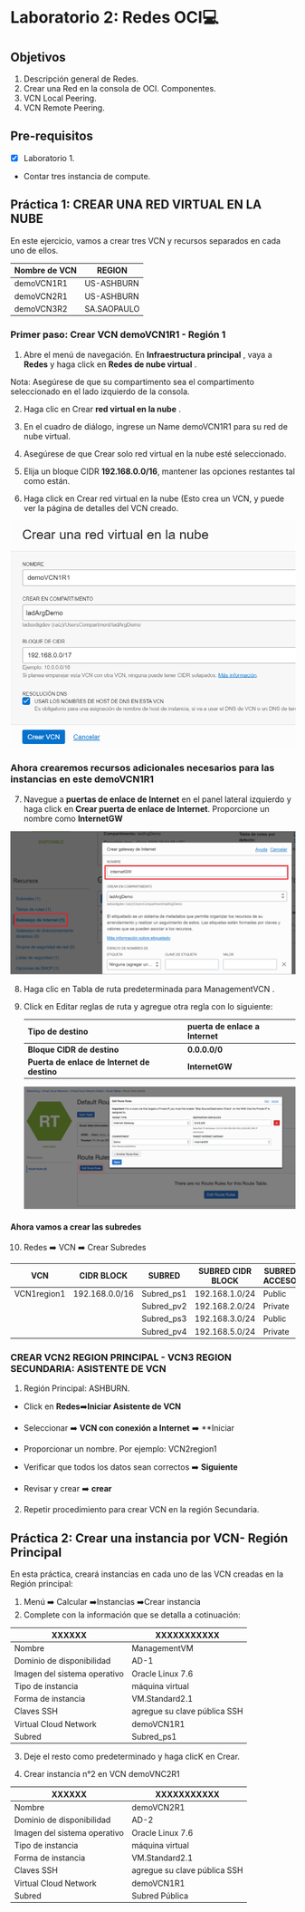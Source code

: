 # Laboratorio 2: Redes OCI:computer:

## Objetivos

1. Descripción general de Redes.
2. Crear una Red en la consola de OCI. Componentes.
3. VCN Local Peering. 
4. VCN Remote Peering.

## Pre-requisitos
- [X] Laboratorio 1.
- Contar tres instancia de compute.


## Práctica 1: CREAR UNA RED VIRTUAL EN LA NUBE 

En este ejercicio, vamos a crear tres VCN y recursos separados en cada uno de ellos. 

| Nombre de VCN | REGION | 
|----------------|-------|
| demoVCN1R1 | US-ASHBURN |
| demoVCN2R1|US-ASHBURN |
| demoVCN3R2 |SA.SAOPAULO|

### Primer paso: Crear VCN demoVCN1R1 - Región 1 

1. Abre el menú de navegación. En **Infraestructura principal** , vaya a **Redes** y haga click en **Redes de nube virtual** .

Nota: Asegúrese de que su compartimento sea el compartimento seleccionado en el lado izquierdo de la consola.

2. Haga clic en Crear **red virtual en la nube** .

3. En el cuadro de diálogo, ingrese un Name demoVCN1R1 para su red de nube virtual.

4. Asegúrese de que Crear solo red virtual en la nube esté seleccionado.

5. Elija un bloque CIDR **192.168.0.0/16**, mantener las opciones restantes tal como están.

6. Haga click en Crear red virtual en la nube (Esto crea un VCN, y puede ver la página de detalles del VCN creado.
 
  ![](./Imagenes/img001.png)
 


### Ahora crearemos recursos adicionales necesarios para las instancias en este demoVCN1R1

7. Navegue a **puertas de enlace de Internet** en el panel lateral izquierdo y haga click en **Crear puerta de enlace de Internet**. Proporcione un nombre como **InternetGW**

![](./Imagenes/img002.png)

8. Haga clic en Tabla de ruta predeterminada para ManagementVCN .

9. Click en Editar reglas de ruta y agregue otra regla con lo siguiente:

     |Tipo de destino |puerta de enlace a Internet|
     |-----------------|--------------------------|
     |**Bloque CIDR de destino**| **0.0.0.0/0**|
     |**Puerta de enlace de Internet de destino**| **InternetGW**|
     
     
     ![](./Imagenes/img003.png)
  
  
 ####  Ahora vamos a crear las subredes
 
 10. Redes :arrow_right: VCN :arrow_right: Crear Subredes
  
  | VCN | CIDR BLOCK | SUBRED | SUBRED CIDR BLOCK | SUBRED ACCESO | AD |
|----|--------------|-------|-------------------|---------------|----|
|VCN1region1 | 192.168.0.0/16 | Subred_ps1|192.168.1.0/24| Public | AD1|
|             |                | Subred_pv2| 192.168.2.0/24|Private | AD2|
|              |               | Subred_ps3| 192.168.3.0/24|Public | AD3|
|              |               | Subred_pv4 | 192.168.5.0/24 |Private | AD3|



### CREAR VCN2 REGION PRINCIPAL - VCN3 REGION SECUNDARIA: ASISTENTE DE VCN 

1. Región Principal: ASHBURN.

* Click en **Redes**:arrow_right:**Iniciar Asistente de VCN**

* Seleccionar :arrow_right: **VCN con  conexión a Internet** :arrow_right: **Iniciar

* Proporcionar un nombre. Por ejemplo: VCN2region1

* Verificar que todos los datos sean correctos :arrow_right: **Siguiente**

* Revisar y crear :arrow_right: **crear**

2. Repetir procedimiento para crear VCN en la región Secundaria.


## Práctica 2: Crear una instancia por VCN- Región Principal 

En esta práctica, creará instancias en cada uno de las VCN creadas en la Región principal: 

1. Menú :arrow_right: Calcular :arrow_right:Instancias :arrow_right:Crear instancia
2. Complete con la información que se detalla a cotinuación:

| XXXXXX | XXXXXXXXXXX|
|--------|------------|
|Nombre | ManagementVM|
|Dominio de disponibilidad|AD-1|
|Imagen del sistema operativo|Oracle Linux 7.6|
|Tipo de instancia |máquina virtual|
|Forma de instancia| VM.Standard2.1|
|Claves SSH | agregue su clave pública SSH|
|Virtual Cloud Network | demoVCN1R1|
|Subred | Subred_ps1|

3. Deje el resto como predeterminado y haga clicK en Crear.

4. Crear instancia n°2 en VCN demoVNC2R1


| XXXXXX | XXXXXXXXXXX|
|--------|------------|
|Nombre | demoVCN2R1|
|Dominio de disponibilidad|AD-2|
|Imagen del sistema operativo|Oracle Linux 7.6|
|Tipo de instancia |máquina virtual|
|Forma de instancia| VM.Standard2.1|
|Claves SSH | agregue su clave pública SSH|
|Virtual Cloud Network | demoVCN1R1|
|Subred | Subred Pública|



     
     
   

